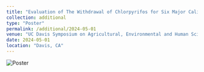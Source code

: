 ```yaml
---
title: "Evaluation of The Withdrawal of Chlorpyrifos for Six Major California Commodities: A Retrospective Analysis"
collection: additional
type: "Poster"
permalink: /additional/2024-05-01
venue: "UC Davis Symposium on Agricultural, Environmental and Human Sciences"
date: 2024-05-01
location: "Davis, CA"
---
```


![Poster](https://sraburn.github.io/images/Chlorpyrifos_Poster-1.jpg?raw=true)


